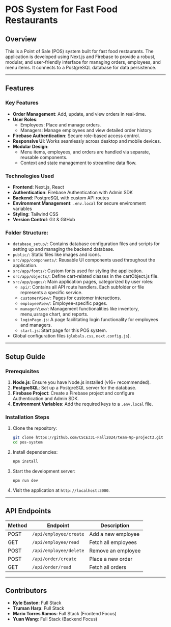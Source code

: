 
# POS System for Fast Food Restaurants

## Overview
This is a Point of Sale (POS) system built for fast food restaurants. The application is developed using Next.js and Firebase to provide a robust, modular, and user-friendly interface for managing orders, employees, and menu items. It connects to a PostgreSQL database for data persistence.

---

## Features
### Key Features
- **Order Management**: Add, update, and view orders in real-time.
- **User Roles**:
  - Employees: Place and manage orders.
  - Managers: Manage employees and view detailed order history.
- **Firebase Authentication**: Secure role-based access control.
- **Responsive UI**: Works seamlessly across desktop and mobile devices.
- **Modular Design**:
  - Menu items, employees, and orders are handled via separate, reusable components.
  - Context and state management to streamline data flow.

### Technologies Used
- **Frontend**: Next.js, React
- **Authentication**: Firebase Authentication with Admin SDK
- **Backend**: PostgreSQL with custom API routes
- **Environment Management**: `.env.local` for secure environment variables
- **Styling**: Tailwind CSS
- **Version Control**: Git & GitHub

### Folder Structure:
- `database_setup/`: Contains database configuration files and scripts for setting up and managing the backend database.
- `public/`: Static files like images and icons.
- `src/app/components/`: Reusable UI components used throughout the application.
- `src/app/fonts/`: Custom fonts used for styling the application.
- `src/app/objects/`: Define cart-related classes in the cartObject.js file.  
- `src/app/pages/`: Main application pages, categorized by user roles:
  - `api/`: Contains all API route handlers. Each subfolder or file represents a specific service.
  - `customerView/`: Pages for customer interactions.
  - `employeeView/`: Employee-specific pages.
  - `managerView/`: Management functionalities like inventory, menu,usrage chart, and reports.
  - `loginPage.js`: A page facilitating login functionality for employees and managers.
  - `start.js`: Start page for this POS system. 
- Global configuration files (`globals.css`, `next.config.js`).


---

## Setup Guide
### Prerequisites
1. **Node.js**: Ensure you have Node.js installed (v16+ recommended).
2. **PostgreSQL**: Set up a PostgreSQL server for the database.
3. **Firebase Project**: Create a Firebase project and configure Authentication and Admin SDK.
4. **Environment Variables**: Add the required keys to a `.env.local` file.

### Installation Steps
1. Clone the repository:
   ```bash
   git clone https://github.com/CSCE331-Fall2024/team-9p-project3.git
   cd pos-system
   ```

2. Install dependencies:
   ```bash
   npm install
   ```

3. Start the development server:
   ```bash
   npm run dev
   ```

4. Visit the application at `http://localhost:3000`.

---

## API Endpoints
| Method | Endpoint                     | Description                     |
|--------|------------------------------|---------------------------------|
| POST   | `/api/employee/create`       | Add a new employee              |
| GET    | `/api/employee/read`         | Fetch all employees             |
| POST   | `/api/employee/delete`       | Remove an employee              |
| POST   | `/api/order/create`          | Place a new order               |
| GET    | `/api/order/read`            | Fetch all orders                |

---

## Contributors
- **Kyle Easton**: Full Stack
- **Truman Harp**: Full Stack
- **Mario Torres Ramos**: Full Stack (Frontend Focus)
- **Yuan Wang**: Full Stack (Backend Focus)
